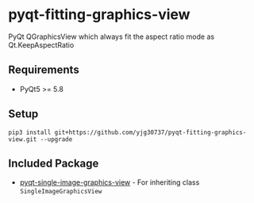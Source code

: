 # pyqt-fitting-graphics-view
PyQt QGraphicsView which always fit the aspect ratio mode as Qt.KeepAspectRatio

## Requirements
* PyQt5 >= 5.8

## Setup
```pip3 install git+https://github.com/yjg30737/pyqt-fitting-graphics-view.git --upgrade```

## Included Package
* <a href="https://github.com/yjg30737/pyqt-single-image-graphics-view.git">pyqt-single-image-graphics-view</a> - For inheriting class ```SingleImageGraphicsView```
